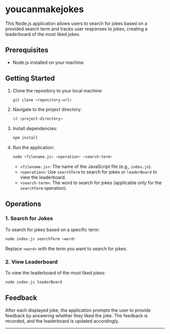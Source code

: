 # youcanmakejokes

This Node.js application allows users to search for jokes based on a provided search term and tracks user responses to jokes, creating a leaderboard of the most liked jokes.

## Prerequisites

- Node.js installed on your machine

## Getting Started

1. Clone the repository to your local machine:

   ```bash
   git clone <repository-url>
   ```

2. Navigate to the project directory:

   ```bash
   cd <project-directory>
   ```

3. Install dependencies:

   ```bash
   npm install
   ```

4. Run the application:

   ```bash
   node <filename.js> <operation> <search-term>
   ```

   - `<filename.js>`: The name of the JavaScript file (e.g., `index.js`).
   - `<operation>`: Use `searchTerm` to search for jokes or `leaderBoard` to view the leaderboard.
   - `<search-term>`: The word to search for jokes (applicable only for the `searchTerm` operation).

## Operations

### 1. Search for Jokes

To search for jokes based on a specific term:

```bash
node index.js searchTerm <word>
```

Replace `<word>` with the term you want to search for jokes.

### 2. View Leaderboard

To view the leaderboard of the most liked jokes:

```bash
node index.js leaderBoard
```

## Feedback

After each displayed joke, the application prompts the user to provide feedback by answering whether they liked the joke. The feedback is recorded, and the leaderboard is updated accordingly.

---